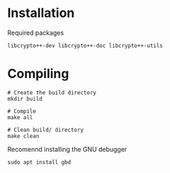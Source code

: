 # Installation
Required packages
```shell
libcrypto++-dev libcrypto++-doc libcrypto++-utils
```

# Compiling
```shell
# Create the build directory
mkdir build

# Compile
make all

# Clean build/ directory
make clean
```
Recomennd installing the GNU debugger 
```shell
sudo apt install gbd
```